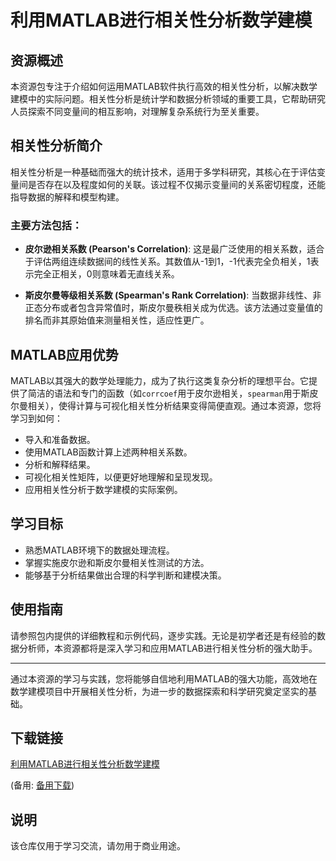 # 利用MATLAB进行相关性分析数学建模

## 资源概述

本资源包专注于介绍如何运用MATLAB软件执行高效的相关性分析，以解决数学建模中的实际问题。相关性分析是统计学和数据分析领域的重要工具，它帮助研究人员探索不同变量间的相互影响，对理解复杂系统行为至关重要。

## 相关性分析简介

相关性分析是一种基础而强大的统计技术，适用于多学科研究，其核心在于评估变量间是否存在以及程度如何的关联。该过程不仅揭示变量间的关系密切程度，还能指导数据的解释和模型构建。

### 主要方法包括：

- **皮尔逊相关系数 (Pearson's Correlation)**: 这是最广泛使用的相关系数，适合于评估两组连续数据间的线性关系。其数值从-1到1，-1代表完全负相关，1表示完全正相关，0则意味着无直线关系。

- **斯皮尔曼等级相关系数 (Spearman's Rank Correlation)**: 当数据非线性、非正态分布或者包含异常值时，斯皮尔曼秩相关成为优选。该方法通过变量值的排名而非其原始值来测量相关性，适应性更广。

## MATLAB应用优势

MATLAB以其强大的数学处理能力，成为了执行这类复杂分析的理想平台。它提供了简洁的语法和专门的函数（如`corrcoef`用于皮尔逊相关，`spearman`用于斯皮尔曼相关），使得计算与可视化相关性分析结果变得简便直观。通过本资源，您将学习到如何：

- 导入和准备数据。
- 使用MATLAB函数计算上述两种相关系数。
- 分析和解释结果。
- 可视化相关性矩阵，以便更好地理解和呈现发现。
- 应用相关性分析于数学建模的实际案例。

## 学习目标

- 熟悉MATLAB环境下的数据处理流程。
- 掌握实施皮尔逊和斯皮尔曼相关性测试的方法。
- 能够基于分析结果做出合理的科学判断和建模决策。

## 使用指南

请参照包内提供的详细教程和示例代码，逐步实践。无论是初学者还是有经验的数据分析师，本资源都将是深入学习和应用MATLAB进行相关性分析的强大助手。

---

通过本资源的学习与实践，您将能够自信地利用MATLAB的强大功能，高效地在数学建模项目中开展相关性分析，为进一步的数据探索和科学研究奠定坚实的基础。

## 下载链接
[利用MATLAB进行相关性分析数学建模](https://pan.quark.cn/s/6674aaba18f2) 

(备用: [备用下载](https://pan.baidu.com/s/1kxPahJKj_HqcP-Ca_d11-Q?pwd=1234))

## 说明

该仓库仅用于学习交流，请勿用于商业用途。
